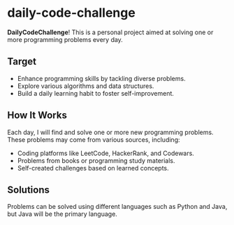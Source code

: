 # daily-code-challenge

**DailyCodeChallenge**! This is a personal project aimed at solving one or more programming problems every day.

## Target

- Enhance programming skills by tackling diverse problems.
- Explore various algorithms and data structures.
- Build a daily learning habit to foster self-improvement.

## How It Works

Each day, I will find and solve one or more new programming problems. These problems may come from various sources, including:

- Coding platforms like LeetCode, HackerRank, and Codewars.
- Problems from books or programming study materials.
- Self-created challenges based on learned concepts.

## Solutions 
Problems can be solved using different languages such as Python and Java, but Java will be the primary language.
